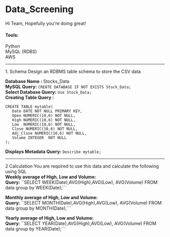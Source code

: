 # Data_Screening
Hi Team, Hopefully you're doing great!

<h4>Tools:</h4>
Python<br>
MySQL (RDBS)<br>
AWS <br>

<hr>
1. Schema
Design an RDBMS table schema to store the CSV data

<b>Database Name :</b> Stocks_Data<br>
<b>MySQL Query:</b> ```CREATE DATABASE IF NOT EXISTS Stock_Data;``` <br>
<b>Select Database Query:</b> ```Use Stock_Data;```<br>
<b>Creating Table Query :</b> <br>
```
CREATE TABLE mytable(
   Date DATE NOT NULL PRIMARY KEY,
   Open NUMERIC(10,6) NOT NULL,
   High NUMERIC(10,6) NOT NULL,
   Low  NUMERIC(10,6) NOT NULL,
   Close NUMERIC(10,6) NOT NULL,
   Adj_Close NUMERIC(10,6) NOT NULL,
   Volume INTEGER  NOT NULL
);
```
<b>Displays Metadata Query:</b> ```Describe mytable;```

<hr>

2 Calculation You are required to use this data and calculate the following using SQL <br>
<b>Weekly average of High, Low and Volume:</b> <br>
<b>Query: </b>``SELECT WEEK(Date),AVG(High),AVG(Low), AVG(Volume) FROM data group by WEEK(Date);```

<b>Monthly average of High, Low and Volume:</b> <br>
<b>Query: </b>``SELECT MONTH(Date),AVG(High),AVG(Low), AVG(Volume) FROM data group by MONTH(Date);```

<b>Yearly average of High, Low and Volume:</b> <br>
<b>Query: </b>``SELECT YEAR(Date),AVG(High),AVG(Low), AVG(Volume) FROM data group by YEAR(Date);```

